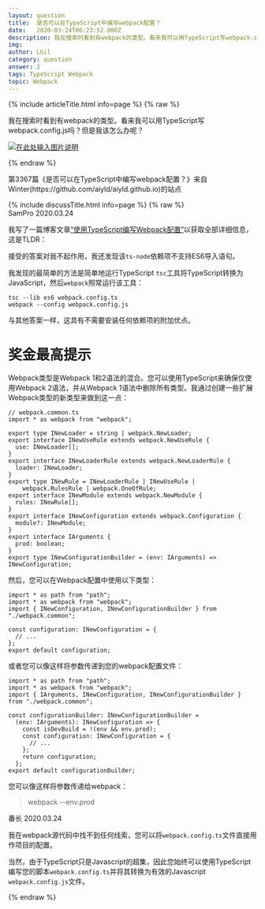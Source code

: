 ```yaml
---
layout: question
title:  是否可以在TypeScript中编写webpack配置？
date:   2020-03-24T06:23:52.000Z
description: 我在搜索时看到有webpack的类型。看来我可以用TypeScript写webpack.config.js吗？但是我该怎么办呢？...
img: 
author: LGil
category: question
answer: 2
tags: TypeScript Webpack
topic: Webpack
---
```

<div class="article-root">
  <div class="article">
    {% include articleTitle.html info=page %}
    {% raw %}
    <div class="article-content"><p><font style="vertical-align: inherit;"><font style="vertical-align: inherit;">我在搜索时看到有webpack的类型。</font><font style="vertical-align: inherit;">看来我可以用TypeScript写webpack.config.js吗？</font><font style="vertical-align: inherit;">但是我该怎么办呢？</font></font></p>

<p><a href="https://www.samyoc.com//uploads/users/6912/images/thumbnails/1585031031339.png" data-src="https://www.samyoc.com//uploads/users/6912/images/1585031031339.png" rel="noreferrer"><img src="https://i.stack.imgur.com/GEsxc.png" alt="在此处输入图片说明"></a></p></div>
    {% endraw %}
  </div>
  <p class="winter_mark">第3367篇《是否可以在TypeScript中编写webpack配置？》来自Winter(https://github.com/aiyld/aiyld.github.io)的站点</p>
  <div class="discuss-wrapper">
    {% include discussTitle.html info=page %}
    {% raw %}
    <div class="discuss-list">
    <div class="discuss-item">
        <div class="discuss-parent">
          <div class="discuss-meta">
            <span class="discuss-user">SamPro</span>
            <span class="discuss-time">2020.03.24</span>
          </div>
          <div class="discuss-comment"><p><font style="vertical-align: inherit;"><font style="vertical-align: inherit;">我写了一篇博客文章</font></font><a href="https://rehansaeed.com/writing-your-webpack-configuration-in-typescript/" rel="noreferrer"><font style="vertical-align: inherit;"><font style="vertical-align: inherit;">“使用TypeScript编写Webpack配置”</font></font></a><font style="vertical-align: inherit;"><font style="vertical-align: inherit;">以获取全部详细信息，这是TLDR：</font></font></p>

<p><font style="vertical-align: inherit;"><font style="vertical-align: inherit;">接受的答案对我不起作用，我还发现该</font></font><code>ts-node</code><font style="vertical-align: inherit;"><font style="vertical-align: inherit;">依赖项不支持ES6导入语句。</font></font></p>

<p><font style="vertical-align: inherit;"><font style="vertical-align: inherit;">我发现的最简单的方法是简单地运行TypeScript </font></font><code>tsc</code><font style="vertical-align: inherit;"><font style="vertical-align: inherit;">工具将TypeScript转换为JavaScript，然后</font></font><code>webpack</code><font style="vertical-align: inherit;"><font style="vertical-align: inherit;">照常</font><font style="vertical-align: inherit;">运行该</font><font style="vertical-align: inherit;">工具：</font></font></p>

<pre><code>tsc --lib es6 webpack.config.ts<font></font>
webpack --config webpack.config.js<font></font>
</code></pre>

<p><font style="vertical-align: inherit;"><font style="vertical-align: inherit;">与其他答案一样，这具有不需要安装任何依赖项的附加优点。</font></font></p>

<h1><font style="vertical-align: inherit;"><font style="vertical-align: inherit;">奖金最高提示</font></font></h1>

<p><font style="vertical-align: inherit;"><font style="vertical-align: inherit;">Webpack类型是Webpack 1和2语法的混合。</font><font style="vertical-align: inherit;">您可以使用TypeScript来确保仅使用Webpack 2语法，并从Webpack 1语法中删除所有类型。</font><font style="vertical-align: inherit;">我通过创建一些扩展Webpack类型的新类型来做到这一点：</font></font></p>

<pre><code>// webpack.common.ts<font></font>
import * as webpack from "webpack";<font></font>
<font></font>
export type INewLoader = string | webpack.NewLoader;<font></font>
export interface INewUseRule extends webpack.NewUseRule {<font></font>
  use: INewLoader[];<font></font>
}<font></font>
export interface INewLoaderRule extends webpack.NewLoaderRule {<font></font>
  loader: INewLoader;<font></font>
}<font></font>
export type INewRule = INewLoaderRule | INewUseRule |<font></font>
    webpack.RulesRule | webpack.OneOfRule;<font></font>
export interface INewModule extends webpack.NewModule {<font></font>
  rules: INewRule[];<font></font>
}<font></font>
export interface INewConfiguration extends webpack.Configuration {<font></font>
  module?: INewModule;<font></font>
}<font></font>
export interface IArguments {<font></font>
  prod: boolean;<font></font>
}<font></font>
export type INewConfigurationBuilder = (env: IArguments) =&gt; INewConfiguration;<font></font>
</code></pre>

<p><font style="vertical-align: inherit;"><font style="vertical-align: inherit;">然后，您可以在Webpack配置中使用以下类型：</font></font></p>

<pre><code>import * as path from "path";<font></font>
import * as webpack from "webpack";<font></font>
import { INewConfiguration, INewConfigurationBuilder } from "./webpack.common";<font></font>
<font></font>
const configuration: INewConfiguration = {<font></font>
  // ...<font></font>
};<font></font>
export default configuration;<font></font>
</code></pre>

<p><font style="vertical-align: inherit;"><font style="vertical-align: inherit;">或者您可以像这样将参数传递到您的webpack配置文件：</font></font></p>

<pre><code>import * as path from "path";<font></font>
import * as webpack from "webpack";<font></font>
import { IArguments, INewConfiguration, INewConfigurationBuilder } from "./webpack.common";<font></font>
<font></font>
const configurationBuilder: INewConfigurationBuilder = <font></font>
  (env: IArguments): INewConfiguration =&gt; {<font></font>
    const isDevBuild = !(env &amp;&amp; env.prod);<font></font>
    const configuration: INewConfiguration = {<font></font>
      // ...<font></font>
    };<font></font>
    return configuration;<font></font>
  };<font></font>
export default configurationBuilder;<font></font>
</code></pre>

<p><font style="vertical-align: inherit;"><font style="vertical-align: inherit;">您可以像这样将参数传递给webpack：</font></font></p>

<blockquote>
  <p><font style="vertical-align: inherit;"><font style="vertical-align: inherit;">webpack --env.prod</font></font></p>
</blockquote></div>
        </div></div><div class="discuss-item">
        <div class="discuss-parent">
          <div class="discuss-meta">
            <span class="discuss-user">番长</span>
            <span class="discuss-time">2020.03.24</span>
          </div>
          <div class="discuss-comment"><p><font style="vertical-align: inherit;"><font style="vertical-align: inherit;">我在webpack源代码中找不到任何线索，您可以将</font></font><code>webpack.config.ts</code><font style="vertical-align: inherit;"><font style="vertical-align: inherit;">文件直接用作项目的配置。</font></font></p>

<p><font style="vertical-align: inherit;"><font style="vertical-align: inherit;">当然，由于TypeScript只是Javascript的超集，因此您始终可以使用TypeScript编写您的脚本</font></font><code>webpack.config.ts</code><font style="vertical-align: inherit;"><font style="vertical-align: inherit;">并将其转换为有效的Javascript </font></font><code>webpack.config.js</code><font style="vertical-align: inherit;"><font style="vertical-align: inherit;">文件。</font></font></p></div>
        </div></div>
    </div>
    {% endraw %}
  </div>
<div>
